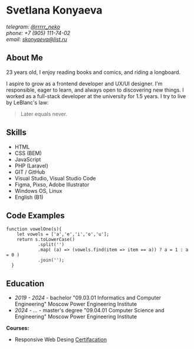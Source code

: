 # Svetlana Konyaeva  

*telegram: [@rrrrr_neko](https://t.me/rrrrr_neko)*    
*phone: +7 (905) 111-74-02*   
*email: skonyaeva@list.ru*     

## About Me    

23 years old, I enjoy reading books and comics, and riding a longboard.

I aspire to grow as a frontend developer and UX/UI designer. I'm responsible, eager to learn, and always open to discovering new things. I worked as a full-stack developer at the university for 1.5 years. I try to live by LeBlanc's law:  

> Later equals never.   

## Skills  

* HTML
* CSS (BEM) 
* JavaScript
* PHP (Laravel)
* GIT / GitHub  
* Visual Studio, Visual Studio Code
* Figma, Pixso, Adobe Illustrator
* Windows OS, Linux  
* English (B1)   

## Code Examples  
```
function vowelOne(s){
    let vowels = ['a','e','i','o','u'];
    return s.toLowerCase()
            .split('')
            .map( (a) => (vowels.find(item => item == a)) ? a = 1 : a = 0 )
            .join('');
  }
```
## Education  
* *2019 - 2024* - bachelor "09.03.01 Informatics and Computer Engineering" Moscow Power Engineering Institute   
* *2024 - ...* - master's degree "09.04.01 Computer Science and Engineering" Moscow Power Engineering Institute  

**Courses:**  
* Responsive Web Desing [Certifacation](https://www.freecodecamp.org/certification/rrrrr_neko/responsive-web-design)  